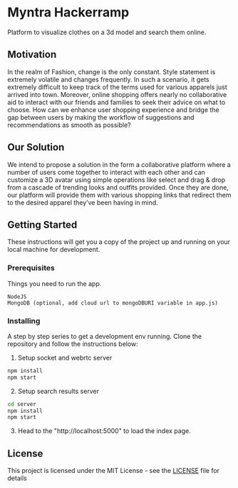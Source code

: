 # Myntra Hackerramp

Platform to visualize clothes on a 3d model and search them online.

## Motivation

In the realm of Fashion, change is the only constant. Style statement is extremely volatile and changes frequently. In such a scenario, it gets extremely difficult to keep track of the terms used for various apparels just arrived into town. Moreover, online shopping offers nearly no collaborative aid to interact with our friends and families to seek their advice on what to choose.
How can we enhance user shopping experience and bridge the gap between users by making the workflow of suggestions and recommendations as smooth as possible?

## Our Solution

We intend to propose a solution in the form a collaborative platform where a number of users come together to interact with each other and can customize a 3D avatar using simple operations like select and drag & drop from a cascade of trending looks and outfits provided.
Once they are done, our platform will provide them with various shopping links that redirect them to the desired apparel they’ve been having in mind.

## Getting Started

These instructions will get you a copy of the project up and running on your local machine for development.

### Prerequisites

Things you need to run the app.

```
NodeJS
MongoDB (optional, add cloud url to mongoDBURI variable in app.js)
```

### Installing

A step by step series to get a development env running. Clone the repository and follow the instructions below:

1. Setup socket and webrtc server

```sh
npm install
npm start
```

2. Setup search results server

```sh
cd server
npm install
npm start
```

3. Head to the "http://localhost:5000" to load the index page.

## License

This project is licensed under the MIT License - see the [LICENSE](LICENSE) file for details